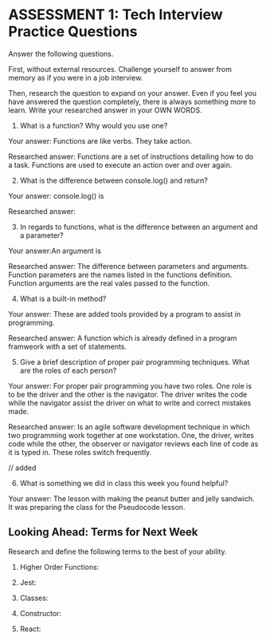 # ASSESSMENT 1: Tech Interview Practice Questions
Answer the following questions.

First, without external resources. Challenge yourself to answer from memory as if you were in a job interview.

Then, research the question to expand on your answer. Even if you feel you have answered the question completely, there is always something more to learn. Write your researched answer in your OWN WORDS.

1. What is a function? Why would you use one?

  Your answer: Functions are like verbs. They take action.

  Researched answer: Functions are a set of instructions detailing how to do a task. Functions are used to execute an action over and over again.



2. What is the difference between console.log() and return?

  Your answer: console.log() is

  Researched answer:



3. In regards to functions, what is the difference between an argument and a parameter?

  Your answer:An argument is

  Researched answer: The difference between parameters and arguments. Function parameters are the names listed in the functions definition. Function arguments are the real vales passed to the function.



4. What is a built-in method?

  Your answer: These are added tools provided by a program  to assist in programming.

  Researched answer: A function which is already defined in a program framweork with a set of statements.



5. Give a brief description of proper pair programming techniques. What are the roles of each person?

  Your answer: For proper pair programming you have two roles. One role is to be the driver and the other is the navigator. The driver writes the code while the navigator assist the driver on what to write and correct mistakes made.

  Researched answer: Is an agile software development technique in which two programming work together at one workstation. One, the driver, writes code while the other, the observer or navigator reviews each line of code as it is typed in. These roles switch frequently. 

// added 

6. What is something we did in class this week you found helpful?  

  Your answer: The lesson with making the peanut butter and jelly sandwich. It was preparing the class for the Pseudocode lesson.



## Looking Ahead: Terms for Next Week

Research and define the following terms to the best of your ability.

1. Higher Order Functions:

2. Jest:

3. Classes:

4. Constructor:

5. React:
